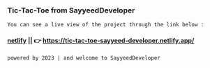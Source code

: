 ### Tic-Tac-Toe from SayyeedDeveloper
`You can see a live view of the project through the link below :`
#### [netlify](https://tic-tac-toe-sayyeed-developer.netlify.app/) || 👉 https://tic-tac-toe-sayyeed-developer.netlify.app/
`powered by 2023 | and welcome to SayyeedDeveloper`

